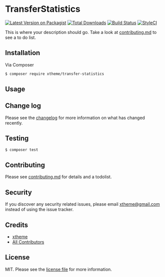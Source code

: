 # TransferStatistics

[![Latest Version on Packagist][ico-version]][link-packagist]
[![Total Downloads][ico-downloads]][link-downloads]
[![Build Status][ico-travis]][link-travis]
[![StyleCI][ico-styleci]][link-styleci]

This is where your description should go. Take a look at [contributing.md](contributing.md) to see a to do list.

## Installation

Via Composer

``` bash
$ composer require xtheme/transfer-statistics
```

## Usage

## Change log

Please see the [changelog](changelog.md) for more information on what has changed recently.

## Testing

``` bash
$ composer test
```

## Contributing

Please see [contributing.md](contributing.md) for details and a todolist.

## Security

If you discover any security related issues, please email xtheme@gmail.com instead of using the issue tracker.

## Credits

- [xtheme][link-author]
- [All Contributors][link-contributors]

## License

MIT. Please see the [license file](license.md) for more information.

[ico-version]: https://img.shields.io/packagist/v/xtheme/transfer-statistics.svg?style=flat-square
[ico-downloads]: https://img.shields.io/packagist/dt/xtheme/transfer-statistics.svg?style=flat-square
[ico-travis]: https://img.shields.io/travis/xtheme/transfer-statistics/master.svg?style=flat-square
[ico-styleci]: https://styleci.io/repos/12345678/shield

[link-packagist]: https://packagist.org/packages/xtheme/transfer-statistics
[link-downloads]: https://packagist.org/packages/xtheme/transfer-statistics
[link-travis]: https://travis-ci.org/xtheme/transfer-statistics
[link-styleci]: https://styleci.io/repos/12345678
[link-author]: https://github.com/xtheme
[link-contributors]: ../../contributors
